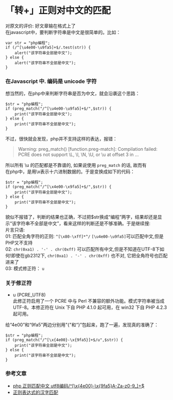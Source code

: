 # 「转+」正则对中文的匹配

对原文的评价: 好文章输在格式上了<br />在javascript中，要判断字符串是中文是很简单的。比如：

```
var str = "php编程";
if (/^[\u4e00-\u9fa5]+$/.test(str)) {
    alert("该字符串全部是中文");
} else {
    alert("该字符串不全部是中文");
}
```

### 在Javascript 中. 编码是 unicode 字符

想当然的，在php中来判断字符串是否为中文，就会沿袭这个思路：

```
$str = "php编程";
if (preg_match("/^[\u4e00-\u9fa5]+$/",$str)) {
    print("该字符串全部是中文");
} else {
    print("该字符串不全部是中文");
}
```

不过，很快就会发现，php并不支持这样的表达，报错：
> Warning: preg_match() [function.preg-match]: Compilation failed: PCRE does not support \L, \l, \N, \U, or \u at offset 3 in ...

所以所有 \u 的匹配都是不靠谱的, 如果说使用 `preg_match` 的话, 故而有<br />在php中，是用\x表示十六进制数据的。于是变换成如下的代码：

```
$str = "php编程";
if (preg_match("/^[\x4e00-\x9fa5]+$/",$str)) {
    print("该字符串全部是中文");
} else {
    print("该字符串不全部是中文");
}
```

貌似不报错了，判断的结果也正确，不过把$str换成“编程”两字，结果却还是显示“该字符串不全部是中文”，看来这样的判断还是不够准确。于是继续搜:<br />片言只语:<br />01:
匹配全角字符的正则: `^[\x80-\xff]*^/` `[\u4e00-\u9fa5]`可以匹配中文,但是PHP又不支持<br />02: `chr(0xa1) . '-' . chr(0xff)`
可以匹配所有中文,但是不知道在UTF-8下如何!即使在gb2312下, `chr(0xa1) . '-' . chr(0xff)` 也不对, 它把全角符号也匹配进来了<br />03: 模式修正符： `u`

### 关于修正符

- u (PCRE_UTF8)<br />此修正符启用了一个 PCRE 中与 Perl 不兼容的额外功能。模式字符串被当成 UTF-8。本修正符在 Unix 下自 PHP 4.1.0 起可用，在 win32 下自 PHP 4.2.3
  起可用。

给“4e00”和“9fa5”两边分别用"{"和“}”包起来，跑了一遍，发现真的准确了：

```
$str = "php编程";
if (preg_match("/^[\x{4e00}-\x{9fa5}]+$/u",$str)) {
    print("该字符串全部是中文");
} else {
    print("该字符串不全部是中文");
}
```

### 参考文章

- [php 正则匹配中文 utf8编码/^[\x{4e00}-\x{9fa5}A-Za-z0-9_]+$](http://my.oschina.net/BearCatYN/blog/413833)
- [正则表达式的汉字匹配](http://www.cnblogs.com/yitian/archive/2008/11/14/1333569.html)

